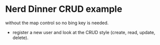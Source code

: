 Nerd Dinner CRUD example
===========

without the map control so no bing key is needed.

* register a new user and look at the CRUD style (create, read, update, delete).